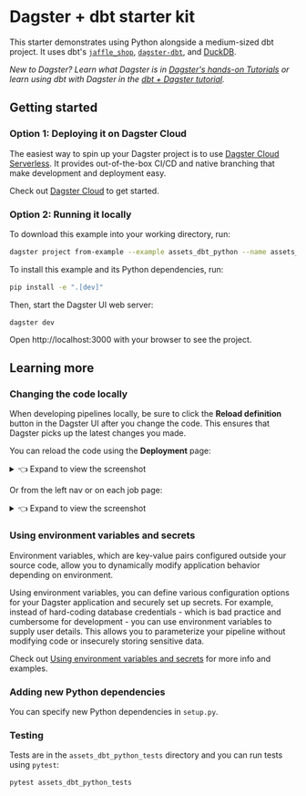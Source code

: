 # Dagster + dbt starter kit

This starter demonstrates using Python alongside a medium-sized dbt project. It uses dbt's [`jaffle_shop`](https://github.com/dbt-labs/jaffle_shop), [`dagster-dbt`](https://docs.dagster.io/_apidocs/libraries/dagster-dbt), and [DuckDB](https://duckdb.org/).

_New to Dagster? Learn what Dagster is in [Dagster's hands-on Tutorials](https://docs.dagster.io/tutorial) or learn using dbt with Dagster in the [dbt + Dagster tutorial](https://docs.dagster.io/integrations/dbt/using-dbt-with-dagster)._

## Getting started

### Option 1: Deploying it on Dagster Cloud

The easiest way to spin up your Dagster project is to use [Dagster Cloud Serverless](https://docs.dagster.io/dagster-cloud/deployment/serverless). It provides out-of-the-box CI/CD and native branching that make development and deployment easy.

Check out [Dagster Cloud](https://dagster.io/cloud) to get started.

### Option 2: Running it locally

To download this example into your working directory, run:

```bash
dagster project from-example --example assets_dbt_python --name assets_dbt_python
```

To install this example and its Python dependencies, run:

```bash
pip install -e ".[dev]"
```

Then, start the Dagster UI web server:

```
dagster dev
```

Open http://localhost:3000 with your browser to see the project.

## Learning more

### Changing the code locally

When developing pipelines locally, be sure to click the **Reload definition** button in the Dagster UI after you change the code. This ensures that Dagster picks up the latest changes you made.

You can reload the code using the **Deployment** page:

<details><summary>👈 Expand to view the screenshot</summary>

<p align="center">
    <img height="500" src="https://raw.githubusercontent.com/dagster-io/dagster/master/examples/images/quickstarts/basic/more-reload-code.png" />
</p>

</details>

Or from the left nav or on each job page:

<details><summary>👈 Expand to view the screenshot</summary>

<p align="center">
    <img height="500" src="https://raw.githubusercontent.com/dagster-io/dagster/master/examples/images/quickstarts/basic/more-reload-left-nav.png" />
</p>

</details>

### Using environment variables and secrets

Environment variables, which are key-value pairs configured outside your source code, allow you to dynamically modify application behavior depending on environment.

Using environment variables, you can define various configuration options for your Dagster application and securely set up secrets. For example, instead of hard-coding database credentials - which is bad practice and cumbersome for development - you can use environment variables to supply user details. This allows you to parameterize your pipeline without modifying code or insecurely storing sensitive data.

Check out [Using environment variables and secrets](https://docs.dagster.io/guides/dagster/using-environment-variables-and-secrets) for more info and examples.

### Adding new Python dependencies

You can specify new Python dependencies in `setup.py`.

### Testing

Tests are in the `assets_dbt_python_tests` directory and you can run tests using `pytest`:

```bash
pytest assets_dbt_python_tests
```
